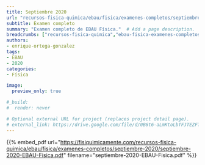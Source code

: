 ```yaml
---
title: Septiembre 2020
url: "recursos-fisica-quimica/ebau/fisica/examenes-completos/septiembre-2020"
subtitle: Examen completo
summary: "Examen completo de EBAU Física."  # Add a page description.
breadcrumbs: ["recursos-fisica-quimica","ebau-fisica-examenes-completos"]
authors:
- enrique-ortega-gonzalez
tags:
- EBAU
- 2020
categories:
- Física

image:
  preview_only: true

#_build:
#  render: never

# Optional external URL for project (replaces project detail page).
# external_link: https://drive.google.com/file/d/0B6t6-aLmKtoLbTFJTEZFT0FLaGM/view
---
```


{{% embed_pdf url="https://fisiquimicamente.com/recursos-fisica-quimica/ebau/fisica/examenes-completos/septiembre-2020/septiembre-2020-EBAU-Fisica.pdf" filename="septiembre-2020-EBAU-Fisica.pdf" %}}